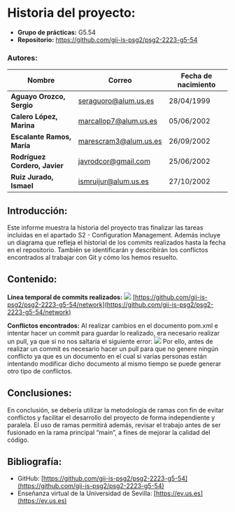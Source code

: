 ﻿# Historia del proyecto:
-  **Grupo de prácticas:** G5.54
-  **Repositorio:** https://github.com/gii-is-psg2/psg2-2223-g5-54

### Autores:
|Nombre |Correo|Fecha de nacimiento
|----------------|------------------------|-----------------------------|
|**Aguayo Orozco, Sergio**|seraguoro@alum.us.es |28/04/1999|
|**Calero López, Marina**|marcallop7@alum.us.es|05/06/2002|
|**Escalante Ramos, María**|marescram3@alum.us.es|26/09/2002|
|**Rodríguez Cordero, Javier**|javrodcor@gmail.com|25/06/2002|
|**Ruiz Jurado, Ismael**|ismruijur@alum.us.es|27/10/2002|


## Introducción:
Este informe muestra la historia del proyecto tras finalizar las tareas incluidas en el apartado S2 - Configuration Management. Además incluye un diagrama que refleja el historial de los commits realizados hasta la fecha en el repositorio. También se identificarán y describirán los conflictos encontrados al trabajar con Git y cómo los hemos resuelto.

## Contenido:
**Línea temporal de commits realizados:**
![](https://lh3.googleusercontent.com/zQ7Ec1ZwNQyfUghpWhXoE9Tk28W0PrGXmfoFmOJCuP9t4fMZgNaejUMVHCYbgeL38na7epoQFGNlOs1SSpkF3bp50Oa5qgDS1FHqLlmm0IMruhmi_-xZlJ_SGEICKd_4gvv8mpB-a3m37n8ZBX0JFDY)
[https://github.com/gii-is-psg2/psg2-2223-g5-54/network](https://github.com/gii-is-psg2/psg2-2223-g5-54/network)

**Conflictos encontrados:**
Al realizar cambios en el documento pom.xml e intentar hacer un commit para guardar lo realizado, era necesario realizar un pull, ya que si no nos saltaría el siguiente error:
![](https://lh6.googleusercontent.com/9_ubBJMI_h-R0wE6VPiye7lQrOEd4cI5rw_dY_ioaDzLuNXDwW1NI-682scgQy1omEuPZCz1ct6AF4_IAAhpXhwbVzgZvT3gOeqbxN2kY-JCAJF8RLPzUi1hbg4grihYdBdvfZLzLCYAC7UhnEuqMgc)
Por ello, antes de realizar un commit es necesario hacer un pull para que no genere ningún conflicto ya que es un documento en el cual si varias personas están intentando modificar dicho documento al mismo tiempo se puede generar otro tipo de conflictos.

## Conclusiones:
En conclusión, se debería utilizar la metodología de ramas con fin de evitar conflictos y facilitar el desarrollo del proyecto de forma independiente y paralela. El uso de ramas permitirá además, revisar el trabajo antes de ser fusionado en la rama principal “main”, a fines de mejorar la calidad del código.

## Bibliografía:
-   GitHub: [https://github.com/gii-is-psg2/psg2-2223-g5-54](https://github.com/gii-is-psg2/psg2-2223-g5-54)
-   Enseñanza virtual de la Universidad de Sevilla: [https://ev.us.es](https://ev.us.es)
